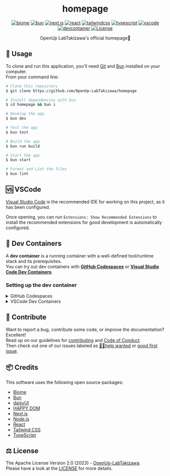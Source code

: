 <h1 align="center">homepage</h1>
<p align="center">
  <a aria-label="biome" href="https://biomejs.dev/"><img src="https://img.shields.io/badge/biome-60A5FA?labelColor=000000&logo=biome&style=for-the-badge" alt="biome"></a>
  <a aria-label="bun" href="https://bun.sh/"><img src="https://img.shields.io/badge/bun-FBF0DF?labelColor=000000&logo=bun&style=for-the-badge" alt="bun"></a>
  <a aria-label="next.js" href="https://nextjs.org/"><img src="https://img.shields.io/badge/next.js-000000?labelColor=000000&logo=next.js&style=for-the-badge" alt="next.js"></a>
  <a aria-label="react" href="https://react.dev/"><img src="https://img.shields.io/badge/react-61DAFB?labelColor=000000&logo=react&style=for-the-badge" alt="react"></a>
  <a aria-label="tailwindcss" href="https://tailwindcss.com/"><img src="https://img.shields.io/badge/tailwind%20css-06B6D4?labelColor=000000&logo=tailwindcss&style=for-the-badge" alt="tailwindcss"></a>
  <a aria-label="typescript" href="https://www.typescriptlang.org/"><img src="https://img.shields.io/badge/TypeScript-3178C6?labelColor=000000&logo=typescript&style=for-the-badge" alt="typescript"></a>
  <a aria-label="vscode" href="https://code.visualstudio.com/"><img src="https://img.shields.io/badge/visual%20studio%20code-007ACC?labelColor=000000&style=for-the-badge" alt="vscode"></a>
  <a aria-label="devcontainer" href="https://vscode.dev/redirect?url=vscode://ms-vscode-remote.remote-containers/cloneInVolume?url=https://github.com/OpenUp-LabTakizawa/homepage"><img src="https://img.shields.io/badge/open-007ACC?label=dev%20containers&labelColor=000000&style=for-the-badge" alt="devcontainer"></a>
  <a aria-label="License" href="https://github.com/OpenUp-LabTakizawa/homepage/blob/main/LICENSE"><img src="https://img.shields.io/github/license/OpenUp-LabTakizawa/homepage?labelColor=000000&style=for-the-badge" alt="License"></a>
</p>
<p align="center">
  OpenUp LabTakizawa's official homepage🏡
</p>

## 📃 Usage

To clone and run this application, you'll need [Git](https://git-scm.com) and [Bun](https://bun.sh/) installed on your computer.  
From your command line:

```bash
# Clone this repository
$ git clone https://github.com/OpenUp-LabTakizawa/homepage

# Install dependencies with bun
$ cd homepage && bun i

# Develop the app
$ bun dev

# Test the app
$ bun test

# Build the app
$ bun run build

# Start the app
$ bun start

# Format and Lint the files
$ bun lint
```

## 🆚 VSCode

[Visual Studio Code](https://code.visualstudio.com/) is the recommended IDE for working on this project, as it has been configured.

Once opening, you can run `Extensions: Show Recommended Extensions` to install the recommended extensions for good development is automatically configured.

## 🐳 Dev Containers

A **dev container** is a running container with a well-defined tool/runtime stack and its prerequisites.  
You can try out dev containers with **[GitHub Codespaces](https://github.com/features/codespaces)** or **[Visual Studio Code Dev Containers](https://aka.ms/vscode-remote/containers)**.

### Setting up the dev container

<details>
<summary>GitHub Codespaces</summary>
  
Follow these steps to open this project in a Codespace:  
1. Click the **Code** drop-down menu.  
2. Click on the **Codespaces** tab.  
3. Click **Create codespace on main**.

For more info, check out the [GitHub documentation](https://docs.github.com/en/free-pro-team@latest/github/developing-online-with-codespaces/creating-a-codespace#creating-a-codespace).

</details>

<details>
<summary>VSCode Dev Containers</summary>
  
If you already have VSCode and [Docker](https://www.docker.com/) installed, you can click the badge above or [here](https://vscode.dev/redirect?url=vscode://ms-vscode-remote.remote-containers/cloneInVolume?url=https://github.com/OpenUp-LabTakizawa/homepage) to get started.  
Clicking these links will cause VSCode to automatically install the Dev Containers extension if needed, clone the source code into a container volume, and spin up a dev container for use.

Follow these steps to open this project in a container using the VSCode Dev Containers extension:

1. If this is your first time using a dev container, please ensure your system meets the pre-reqs (i.e. have Docker installed) in the [getting started steps](https://aka.ms/vscode-remote/containers/getting-started).

2. To use this repository, open a locally cloned copy of the code:

   - Clone this repository to your local filesystem.
   - Press <kbd>F1</kbd> and select the **Dev Containers: Open Folder in Container...** command.
   - Select the cloned copy of this folder, wait for the container to start, and try things out!

</details>

## 🫶 Contribute

Want to report a bug, contribute some code, or improve the documentation? Excellent!  
Read up on our guidelines for [contributing][contributing] and [Code of Conduct][coc].  
Then check out one of our issues labeled as [😵‍💫help wanted][help] or [good first issue][gfi].

[contributing]: https://github.com/OpenUp-LabTakizawa/homepage/blob/main/CONTRIBUTING.md
[coc]: https://github.com/OpenUp-LabTakizawa/homepage/blob/main/CODE_OF_CONDUCT.md
[gfi]: https://github.com/OpenUp-LabTakizawa/homepage/labels/good%20first%20issue
[help]: https://github.com/OpenUp-LabTakizawa/homepage/labels/😵%E2%80%8D💫help%20wanted

## 📦 Credits

This software uses the following open source packages:

- [Biome](https://biomejs.dev/)
- [Bun](https://bun.sh/)
- [daisyUI](https://daisyui.com/)
- [HAPPY DOM](https://github.com/capricorn86/happy-dom)
- [Next.js](https://nextjs.org/)
- [Node.js](https://nodejs.org/)
- [React](https://react.dev/)
- [Tailwind CSS](https://tailwindcss.com/)
- [TypeScript](https://www.typescriptlang.org/)

## ⚖️ License

The Apache License Version 2.0 (2023) - [OpenUp-LabTakizawa](https://github.com/OpenUp-LabTakizawa).  
Please have a look at the [LICENSE](https://github.com/OpenUp-LabTakizawa/homepage/blob/main/LICENSE) for more details.
